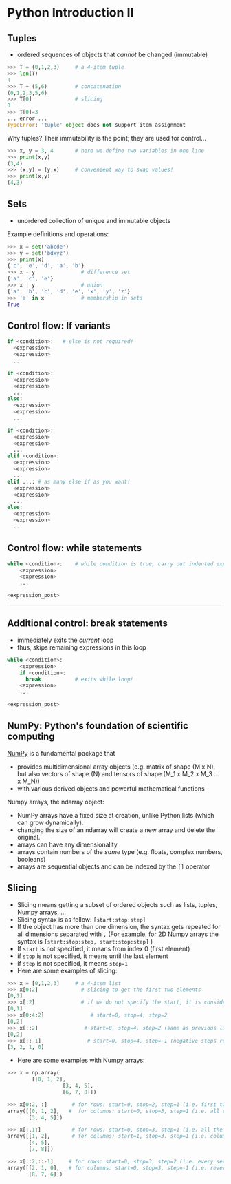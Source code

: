 # Python Introduction II

## Tuples

- ordered sequences of objects that *cannot* be changed (immutable)
```python
>>> T = (0,1,2,3)     # a 4-item tuple
>>> len(T)
4
>>> T + (5,6)         # concatenation
(0,1,2,3,5,6)
>>> T[0]              # slicing
0
>>> T[0]=3
... error ...
TypeError: 'tuple' object does not support item assignment
```

Why tuples? Their immutability is the point; they are used for control...

```python
>>> x, y = 3, 4       # here we define two variables in one line
>>> print(x,y)
(3,4)
>>> (x,y) = (y,x)     # convenient way to swap values!
>>> print(x,y)
(4,3)
```

## Sets

- unordered collection of unique and immutable objects

Example definitions and operations:
```python {1-3|1-8|1-11}
>>> x = set('abcde')
>>> y = set('bdxyz')
>>> print(x)
{'c', 'e', 'd', 'a', 'b'}
>>> x - y               # difference set
{'a', 'c', 'e'}
>>> x | y               # union
{'a', 'b', 'c', 'd', 'e', 'x', 'y', 'z'}
>>> 'a' in x            # membership in sets
True
```

## Control flow: If variants

```python
if <condition>:   # else is not required!
  <expression>
  <expression>
  ...
```
```python
if <condition>:
  <expression>
  <expression>
  ...
else:
  <expression>
  <expression>
  ...
```


```python
if <condition>:
  <expression>
  <expression>
  ...
elif <condition>:
  <expression>
  <expression>
  ...
elif ...: # as many else if as you want!
  <expression>
  <expression>
  ...
else:
  <expression>
  <expression>
  ...
```


## Control flow: while statements

```python
while <condition>:    # while condition is true, carry out indented expr.; then expr._post
    <expression>
    <expression>
    ...

<expression_post>
```

<!--
This code will:
- Check `condition`, if true:
- If True, run all `expressions` inside the code block
- Check `condition` again and
- repeat until `condition` is False, then it runs `expression_post`
-->
---

## Additional control: break statements

- immediately exits the *current* loop
- thus, skips remaining expressions in this loop

```python
while <condition>:
    <expression>
    if <condition>:
      break           # exits while loop!
    <expression>
    ...

<expression_post>
```

## NumPy: Python's foundation of scientific computing

[NumPy](https://numpy.org/doc/stable/user/whatisnumpy.html) is a fundamental package that
- provides multidimensional array objects (e.g. matrix of shape (M x N), but also vectors of shape (N) and tensors of shape (M_1 x M_2 x M_3 ... x M_N))
- with various derived objects and powerful mathematical functions

Numpy arrays, the ndarray object:
- NumPy arrays have a fixed size at creation, unlike Python lists (which can grow dynamically).
- changing the size of an ndarray will create a new array and delete the original.
- arrays can have any dimensionality
- arrays contain numbers of the *same* type (e.g. floats, complex numbers, booleans)
- arrays are sequential objects and can be indexed by the `[]` operator

## Slicing

- Slicing means getting a subset of ordered objects such as lists, tuples, Numpy arrays, ...
- Slicing syntax is as follow: `[start:stop:step]`
- If the object has more than one dimension, the syntax gets repeated for all dimensions separated with `,` (For example, for 2D Numpy arrays the syntax is `[start:stop:step, start:stop:step]` )
- If `start` is not specified, it means from index 0 (first element)
- if `stop` is not specified, it means until the last element
- if `step` is not specified, it means `step=1`
- Here are some examples of slicing:

```python
>>> x = [0,1,2,3]     # a 4-item list
>>> x[0:2]              # slicing to get the first two elements
[0,1]
>>> x[:2]               # if we do not specify the start, it is considered 0
[0,1]
>>> x[0:4:2]               # start=0, stop=4, step=2
[0,2]
>>> x[::2]               # start=0, stop=4, step=2 (same as previous line)
[0,2]
>>> x[::-1]               # start=0, stop=4, step=-1 (negative steps reverse the order of object)
[3, 2, 1, 0]
```

- Here are some examples with Numpy arrays:

```python
>>> x = np.array(
		[[0, 1, 2],
                  [3, 4, 5],
                  [6, 7, 8]])

>>> x[0:2, :]        # for rows: start=0, stop=2, step=1 (i.e. first two rows)
array([[0, 1, 2],   #  for columns: start=0, stop=3, step=1 (i.e. all columns)
       [3, 4, 5]])

>>> x[:,1:]          # for rows: start=0, stop=3, step=1 (i.e. all the rows)
array([[1, 2],       # for columns: start=1, stop=3. step=1 (i.e. column 1 to the end)
       [4, 5],
       [7, 8]])

>>> x[::2,::-1]     # for rows: start=0, stop=3, step=2 (i.e. every second row)
array([[2, 1, 0],   # for columns: start=0, stop=3, step=-1 (i.e. reverse the columns)
       [8, 7, 6]])
```
